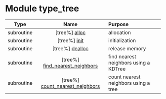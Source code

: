 # Module type_tree

| Type | Name | Purpose |
| :--: | :--: | :---------- |
| subroutine | [tree%] [alloc](https://github.com/benjaminmenetrier/bump-standalone/tree/master/src/type_tree.F90#L43) | allocation |
| subroutine | [tree%] [init](https://github.com/benjaminmenetrier/bump-standalone/tree/master/src/type_tree.F90#L84) | initialization |
| subroutine | [tree%] [dealloc](https://github.com/benjaminmenetrier/bump-standalone/tree/master/src/type_tree.F90#L120) | release memory |
| subroutine | [tree%] [find_nearest_neighbors](https://github.com/benjaminmenetrier/bump-standalone/tree/master/src/type_tree.F90#L144) | find nearest neighbors using a KDTree |
| subroutine | [tree%] [count_nearest_neighbors](https://github.com/benjaminmenetrier/bump-standalone/tree/master/src/type_tree.F90#L204) | count nearest neighbors using a tree |
